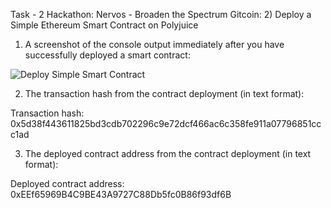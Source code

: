 Task - 2 Hackathon: Nervos - Broaden the Spectrum Gitcoin: 2) Deploy a Simple Ethereum Smart Contract on Polyjuice

   1.  A screenshot of the console output immediately after you have successfully deployed a smart contract:
   
![Deploy Simple Smart Contract](https://user-images.githubusercontent.com/82784007/129425669-d5ec2744-7054-4aad-a918-07ac8e671ef7.png)

   2. The transaction hash from the contract deployment (in text format):

Transaction hash: 0x5d38f443611825bd3cdb702296c9e72dcf466ac6c358fe911a07796851ccc1ad

  3. The deployed contract address from the contract deployment (in text format):

Deployed contract address: 0xEEf65969B4C9BE43A9727C88Db5fc0B86f93df6B
